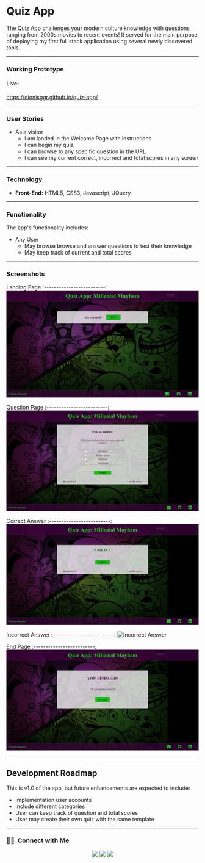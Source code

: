 # Quiz App
The Quiz App challenges your modern culture knowledge with questions ranging from 2000s movies to recent events! It served for the main purpose of deploying my first full stack application using several newly discovered tools.

---
### Working Prototype
#### Live:
https://dionisggr.github.io/quiz-app/

---

### User Stories
- As a visitor
  - I am landed in the Welcome Page with instructions
  - I can begin my quiz
  - I can browse to any specific question in the URL
  - I can see my current correct, incorrect and total scores in any screen

---

### Technology
* **Front-End:** HTML5, CSS3, Javascript, JQuery

---

### Functionality
The app's functionality includes:
* Any User
  * May browse browse and answer questions to test their knowledge
  * May keep track of current and total scores
    
---

### Screenshots
Landing Page
:-------------------------:
![Landing Page](/img/screenshots/landing.png)

Question Page
:-------------------------:
![Question Page](/img/screenshots/question.png)

Correct Answer
:-------------------------:
![Correct Answer](/img/screenshots/correct.png)

Incorrect Answer
:-------------------------:
![Incorrect Answer](/img/screenshots/wrong.png)

End Page
:-------------------------:
![End Page](/img/screenshots/finished.png)

---

## Development Roadmap
This is v1.0 of the app, but future enhancements are expected to include:
- Implementation user accounts
- Include different categories
- User can keep track of question and total scores
- User may create their own quiz with the same template

---

### 🤝🏻 &nbsp;Connect with Me

<p align="center">
<a href="https://linkedin.com/in/dionisggr"><img src="https://img.shields.io/badge/-Dionis%20Gonzalez%20-0077B5?style=flat-square&logo=Linkedin&logoColor=white"/></a>
<a href="https://dionisggr.github.io/my-portfolio"><img src="https://img.shields.io/badge/-dionisggr.github.io-3423A6?style=flat-square&logo=Google-Chrome&logoColor=white"/></a>
<a href="mailto:dionisggr@gmail.com"><img src="https://img.shields.io/badge/-dionisggr@gmail.com-D14836?style=flat-square&logo=Gmail&logoColor=white"/></a>
</p>
